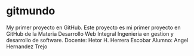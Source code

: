 # gitmundo
My primer proyecto en GitHub.
Este proyecto es mi primer proyecto en GitHub de la Materia Desarrollo Web Integral
Ingenieria en gestion y desarrollo de software.
Docente: Hetor H. Herrera Escobar
Alumno: Angel Hernandez Trejo
